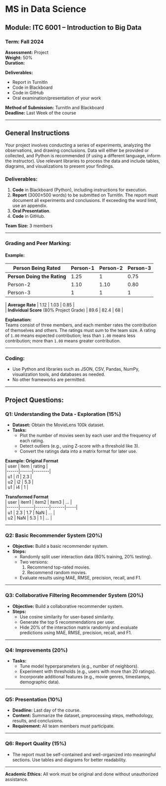 # MS in Data Science

## Module: ITC 6001 – Introduction to Big Data

### Term: Fall 2024  
**Assessment:** Project  
**Weight:** 50%  
**Duration:**  

**Deliverables:**
- Report in TurnitIn  
- Code in Blackboard  
- Code in GitHub  
- Oral examination/presentation of your work  

**Method of Submission:** TurnitIn and Blackboard  
**Deadline:** Last Week of the course  

---

## General Instructions

Your project involves conducting a series of experiments, analyzing the observations, and drawing conclusions. Data will either be provided or collected, and Python is recommended (if using a different language, inform the instructor). Use relevant libraries to process the data and include tables, diagrams, and visualizations to present your findings.

### Deliverables:
1. **Code** in Blackboard (Python), including instructions for execution.
2. **Report** (3000±500 words) to be submitted on TurnitIn. The report must document all experiments and conclusions. If exceeding the word limit, use an appendix.
3. **Oral Presentation**.
4. **Code** in GitHub.

**Team Size:** 3 members  

---

### Grading and Peer Marking:

#### Example:
| Person Being Rated | Person-1 | Person-2 | Person-3 |  
|---------------------|----------|----------|----------|  
| **Person Doing the Rating** | 1.25 | 1 | 0.75 |  
| Person-2 | 1.10 | 1.10 | 0.80 |  
| Person-3 | 1 | 1 | 1 |  

| **Average Rate** | 1.12 | 1.03 | 0.85 |  
| **Individual Score** (80% Project Grade) | 89.6 | 82.4 | 68 |

**Explanation:**  
Teams consist of three members, and each member rates the contribution of themselves and others. The ratings must sum to the team size. A rating of `1.00` means expected contribution; less than `1.00` means less contribution; more than `1.00` means greater contribution.

---

### Coding:
- Use Python and libraries such as JSON, CSV, Pandas, NumPy, visualization tools, and databases as needed.  
- No other frameworks are permitted.

---

## Project Questions:

### Q1: Understanding the Data - Exploration (15%)
- **Dataset:** Obtain the MovieLens 100k dataset.  
- **Tasks:**  
  - Plot the number of movies seen by each user and the frequency of each rating.  
  - Detect outliers (e.g., using Z-score with a threshold like 3).  
  - Convert the ratings data into a matrix format for later use.  

**Example: Original Format**  
| user | item | rating |  
|------|------|--------|  
| u1   | i1   | 2.3    |  
| u2   | i2   | 5.3    |  
| u1   | i4   | 1      |  

**Transformed Format**  
| user | item1 | item2 | item3 | ... |  
|------|-------|-------|-------|-----|  
| u1   | 2.3   | 1.7   | NaN   | ... |  
| u2   | NaN   | 5.3   | 1     | ... |  

---

### Q2: Basic Recommender System (20%)
- **Objective:** Build a basic recommender system.  
- **Steps:**  
  - Randomly split user interaction data (80% training, 20% testing).  
  - Two versions:  
    1. Recommend top-rated movies.  
    2. Recommend random movies.  
  - Evaluate results using MAE, RMSE, precision, recall, and F1.

---

### Q3: Collaborative Filtering Recommender System (20%)
- **Objective:** Build a collaborative recommender system.  
- **Steps:**  
  - Use cosine similarity for user-based similarity.  
  - Generate the top 5 recommendations per user.  
  - Hide 20% of the interaction matrix randomly and evaluate predictions using MAE, RMSE, precision, recall, and F1.

---

### Q4: Improvements (20%)
- **Tasks:**  
  - Tune model hyperparameters (e.g., number of neighbors).  
  - Experiment with thresholds (e.g., users with more than 20 ratings).  
  - Incorporate additional features (e.g., movie genres, timestamps, demographic data).

---

### Q5: Presentation (10%)
- **Deadline:** Last day of the course.  
- **Content:** Summarize the dataset, preprocessing steps, methodology, results, and conclusions.  
- **Requirement:** All team members must participate.

---

### Q6: Report Quality (15%)
- The report must be self-contained and well-organized into meaningful sections. Use tables and diagrams for better readability.

---

**Academic Ethics:** All work must be original and done without unauthorized assistance.


